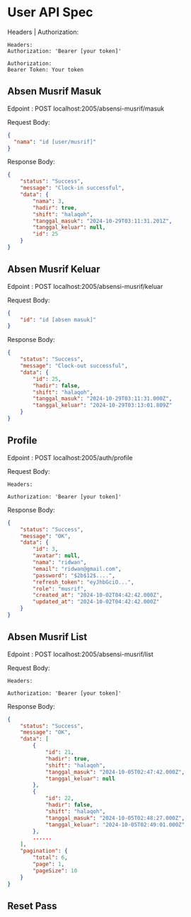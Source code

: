 # User API Spec

Headers | Authorization:


```
Headers:
Authorization: 'Bearer [your token]'

Authorization:
Bearer Token: Your token
```

## Absen Musrif Masuk
Edpoint : POST localhost:2005/absensi-musrif/masuk

Request Body:

```json
{
  "nama": "id [user/musrif]"
}

```

Response Body:

```json
{
    "status": "Success",
    "message": "Clock-in successful",
    "data": {
        "nama": 3,
        "hadir": true,
        "shift": "halaqoh",
        "tanggal_masuk": "2024-10-29T03:11:31.201Z",
        "tanggal_keluar": null,
        "id": 25
    }
}
```

## Absen Musrif Keluar
Edpoint : POST localhost:2005/absensi-musrif/keluar

Request Body:

```json
{
    "id": "id [absen masuk]"
}
```

Response Body:

```json
{
    "status": "Success",
    "message": "Clock-out successful",
    "data": {
        "id": 25,
        "hadir": false,
        "shift": "halaqoh",
        "tanggal_masuk": "2024-10-29T03:11:31.000Z",
        "tanggal_keluar": "2024-10-29T03:13:01.809Z"
    }
}
```

## Profile
Edpoint : POST localhost:2005/auth/profile

Request Body:

```
Headers:

Authorization: 'Bearer [your token]'
```

Response Body:

```json
{
    "status": "Success",
    "message": "OK",
    "data": {
        "id": 3,
        "avatar": null,
        "nama": "ridwan",
        "email": "ridwan@gmail.com",
        "password": "$2b$12$....",
        "refresh_token": "eyJhbGciO...",
        "role": "musrif",
        "created_at": "2024-10-02T04:42:42.000Z",
        "updated_at": "2024-10-02T04:42:42.000Z"
    }
}
```

## Absen Musrif List
Edpoint : POST localhost:2005/absensi-musrif/list

Request Body:

```
Headers:

Authorization: 'Bearer [your token]'
```

Response Body:

```json
{
    "status": "Success",
    "message": "OK",
    "data": [
        {
            "id": 21,
            "hadir": true,
            "shift": "halaqoh",
            "tanggal_masuk": "2024-10-05T02:47:42.000Z",
            "tanggal_keluar": null
        },
        {
            "id": 22,
            "hadir": false,
            "shift": "halaqoh",
            "tanggal_masuk": "2024-10-05T02:48:27.000Z",
            "tanggal_keluar": "2024-10-05T02:49:01.000Z"
        },
        ......
    ],
    "pagination": {
        "total": 6,
        "page": 1,
        "pageSize": 10
    }
}
```

## Reset Pass
